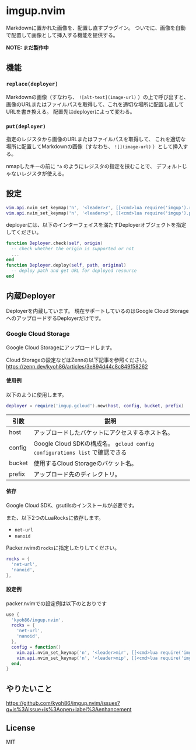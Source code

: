 # imgup.nvim

Markdownに置かれた画像を、配置し直すプラグイン。
ついでに、画像を自動で配置して画像として挿入する機能を提供する。

**NOTE: まだ製作中**

## 機能

### `replace(deployer)`

Markdownの画像（すなわち、 `![alt-text](image-url)` ）の上で呼び出すと、
画像のURLまたはファイルパスを取得して、これを適切な場所に配置し直してURLを書き換える。
配置先はdeployerによって変わる。

### `put(deployer)`

指定のレジスタから画像のURLまたはファイルパスを取得して、
これを適切な場所に配置してMarkdownの画像（すなわち、 `![](image-url)` ）として挿入する。

nmapしたキーの前に `"a` のようにレジスタの指定を挟むことで、
デフォルトじゃないレジスタが使える。

## 設定

```lua
vim.api.nvim_set_keymap('n', '<leader>r', [[<cmd>lua require('imgup').replace(deployer)<cr>]], {noremap = true})
vim.api.nvim_set_keymap('n', '<leader>p', [[<cmd>lua require('imgup').put(deployer)<cr>]], {noremap = true})
```

deployerには、以下のインターフェイスを満たすDeployerオブジェクトを指定してください。

```lua
function Deployer.check(self, origin)
  -- check whether the origin is supported or not
  ...
end
function Deployer.deploy(self, path, original)
  -- deploy path and get URL for deployed resource
end
```

## 内蔵Deployer

Deployerを内蔵しています。
現在サポートしているのはGoogle Cloud StorageへのアップロードするDeployerだけです。

### Google Cloud Storage

Google Cloud Storageにアップロードします。

Cloud Storageの設定などはZennの以下記事を参照ください。
https://zenn.dev/kyoh86/articles/3e894d44c8c849f58262

#### 使用例

以下のように使用します。

```lua
deployer = require('imgup.gcloud').new(host, config, bucket, prefix)
```

| 引数 | 説明 |
| - | - |
| host | アップロードしたバケットにアクセスするホスト名。 |
| config | Google Cloud SDKの構成名。 `gcloud config configurations list` で確認できる |
| bucket | 使用するCloud Storageのバケット名。 |
| prefix | アップロード先のディレクトリ。 |

#### 依存

Google Cloud SDK、gsutilsのインストールが必要です。

また、以下2つのLuaRocksに依存します。

- `net-url`
- `nanoid`

Packer.nvimの`rocks`に指定したりしてください。

```lua
rocks = {
  'net-url',
  'nanoid',
},
```

#### 設定例

packer.nvimでの設定例は以下のとおりです

```lua
use {
  'kyoh86/imgup.nvim',
  rocks = {
    'net-url',
    'nanoid',
  },
  config = function()
    vim.api.nvim_set_keymap('n', '<leader>mir', [[<cmd>lua require('imgup').replace(require('imgup.gcloud').new('kyoh86.dev', 'post', 'kyoh86.dev', nil))<cr>]], {noremap = true})
    vim.api.nvim_set_keymap('n', '<leader>mip', [[<cmd>lua require('imgup').put(require('imgup.gcloud').new('kyoh86.dev', 'post', 'kyoh86.dev', nil))<cr>]], {noremap = true})
  end,
}
```

## やりたいこと

https://github.com/kyoh86/imgup.nvim/issues?q=is%3Aissue+is%3Aopen+label%3Aenhancement

## License

MIT
